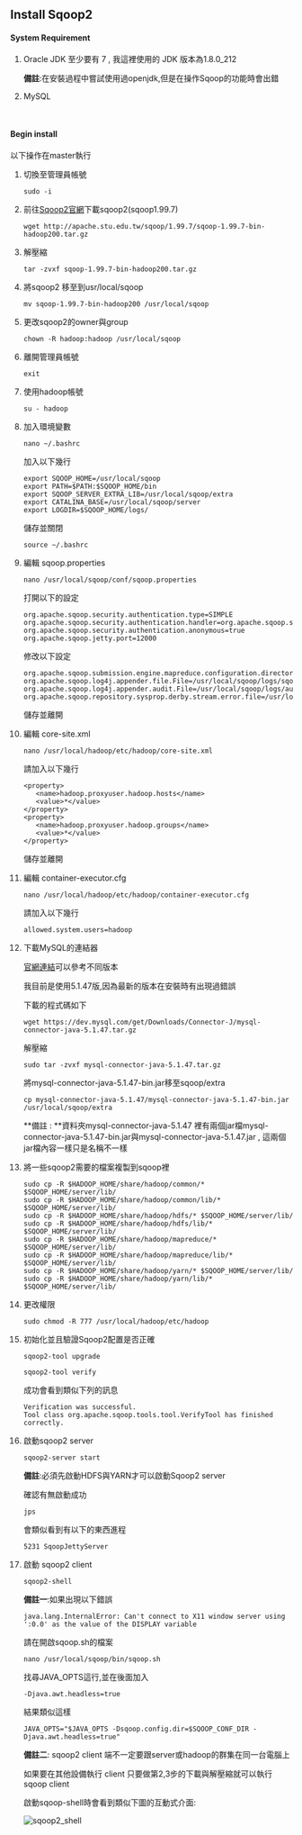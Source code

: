##  Install Sqoop2

#### System Requirement

1. Oracle JDK 至少要有 7 , 我這裡使用的 JDK 版本為1.8.0_212

   **備註**:在安裝過程中嘗試使用過openjdk,但是在操作Sqoop的功能時會出錯

2. MySQL

​      

#### Begin install

以下操作在master執行

1. 切換至管理員帳號

   ```
   sudo -i 
   ```

2. 前往[Sqoop2官網](https://sqoop.apache.org/)下載sqoop2(sqoop1.99.7)

   ```
   wget http://apache.stu.edu.tw/sqoop/1.99.7/sqoop-1.99.7-bin-hadoop200.tar.gz
   ```

3. 解壓縮

   ```
   tar -zvxf sqoop-1.99.7-bin-hadoop200.tar.gz
   ```

4. 將sqoop2 移至到usr/local/sqoop

   ```
   mv sqoop-1.99.7-bin-hadoop200 /usr/local/sqoop
   ```

5. 更改sqoop2的owner與group

   ```
   chown -R hadoop:hadoop /usr/local/sqoop
   ```

6. 離開管理員帳號

   ```
   exit
   ```

7. 使用hadoop帳號

   ```
   su - hadoop
   ```

8. 加入環境變數

   ```
   nano ~/.bashrc
   ```

   加入以下幾行

   ```
   export SQOOP_HOME=/usr/local/sqoop
   export PATH=$PATH:$SQOOP_HOME/bin
   export SQOOP_SERVER_EXTRA_LIB=/usr/local/sqoop/extra
   export CATALINA_BASE=/usr/local/sqoop/server
   export LOGDIR=$SQOOP_HOME/logs/
   ```

   儲存並關閉

   ```
   source ~/.bashrc
   ```

9. 編輯 sqoop.properties

   ```
   nano /usr/local/sqoop/conf/sqoop.properties
   ```

   打開以下的設定

   ```
   org.apache.sqoop.security.authentication.type=SIMPLE
   org.apache.sqoop.security.authentication.handler=org.apache.sqoop.security.authentication.SimpleAuthenticationHandler
   org.apache.sqoop.security.authentication.anonymous=true
   org.apache.sqoop.jetty.port=12000
   ```

   修改以下設定

   ```
   org.apache.sqoop.submission.engine.mapreduce.configuration.directory=/usr/local/hadoop/etc/hadoop
   org.apache.sqoop.log4j.appender.file.File=/usr/local/sqoop/logs/sqoop.log
   org.apache.sqoop.log4j.appender.audit.File=/usr/local/sqoop/logs/audit.log
   org.apache.sqoop.repository.sysprop.derby.stream.error.file=/usr/local/sqoop/logs/derbyrepo.log
   ```

   儲存並離開

10. 編輯 core-site.xml

    ```
    nano /usr/local/hadoop/etc/hadoop/core-site.xml
    ```

    請加入以下幾行

    ```
    <property>
       <name>hadoop.proxyuser.hadoop.hosts</name>
       <value>*</value>
    </property>
    <property>
       <name>hadoop.proxyuser.hadoop.groups</name>
       <value>*</value>
    </property>
    
    ```

    儲存並離開

11. 編輯 container-executor.cfg 

    ```
    nano /usr/local/hadoop/etc/hadoop/container-executor.cfg
    ```

    請加入以下幾行

    ```
    allowed.system.users=hadoop
    ```

12. 下載MySQL的連結器

    [官網連結](https://dev.mysql.com/downloads/connector/j/)可以參考不同版本

    我目前是使用5.1.47版,因為最新的版本在安裝時有出現過錯誤

    下載的程式碼如下

    ```
    wget https://dev.mysql.com/get/Downloads/Connector-J/mysql-connector-java-5.1.47.tar.gz
    ```

    解壓縮

    ```
    sudo tar -zvxf mysql-connector-java-5.1.47.tar.gz
    ```

    將mysql-connector-java-5.1.47-bin.jar移至sqoop/extra

    ```
    cp mysql-connector-java-5.1.47/mysql-connector-java-5.1.47-bin.jar /usr/local/sqoop/extra
    ```

    **備註 : **資料夾mysql-connector-java-5.1.47 裡有兩個jar檔mysql-connector-java-5.1.47-bin.jar與mysql-connector-java-5.1.47.jar , 這兩個jar檔內容一樣只是名稱不一樣

    

13. 將一些sqoop2需要的檔案複製到sqoop裡

    ```
    sudo cp -R $HADOOP_HOME/share/hadoop/common/* $SQOOP_HOME/server/lib/
    sudo cp -R $HADOOP_HOME/share/hadoop/common/lib/* $SQOOP_HOME/server/lib/
    sudo cp -R $HADOOP_HOME/share/hadoop/hdfs/* $SQOOP_HOME/server/lib/
    sudo cp -R $HADOOP_HOME/share/hadoop/hdfs/lib/* $SQOOP_HOME/server/lib/
    sudo cp -R $HADOOP_HOME/share/hadoop/mapreduce/* $SQOOP_HOME/server/lib/
    sudo cp -R $HADOOP_HOME/share/hadoop/mapreduce/lib/* $SQOOP_HOME/server/lib/
    sudo cp -R $HADOOP_HOME/share/hadoop/yarn/* $SQOOP_HOME/server/lib/
    sudo cp -R $HADOOP_HOME/share/hadoop/yarn/lib/* $SQOOP_HOME/server/lib/
    ```

14. 更改權限

    ```
    sudo chmod -R 777 /usr/local/hadoop/etc/hadoop
    ```

    

15. 初始化並且驗證Sqoop2配置是否正確

    ```
    sqoop2-tool upgrade
    ```

    ```
    sqoop2-tool verify
    ```

    成功會看到類似下列的訊息

    ```
    Verification was successful.
    Tool class org.apache.sqoop.tools.tool.VerifyTool has finished correctly.
    ```

16. 啟動sqoop2 server

    ```
    sqoop2-server start
    ```

    **備註**:必須先啟動HDFS與YARN才可以啟動Sqoop2 server

    

    確認有無啟動成功

    ```
    jps
    ```

    會類似看到有以下的東西進程

    ```
    5231 SqoopJettyServer
    ```

17. 啟動 sqoop2 client

    ```
    sqoop2-shell
    ```

    **備註一**:如果出現以下錯誤

    ```
    java.lang.InternalError: Can't connect to X11 window server using ':0.0' as the value of the DISPLAY variable
    ```

    請在開啟sqoop.sh的檔案

    ```
    nano /usr/local/sqoop/bin/sqoop.sh
    ```

    找尋JAVA_OPTS這行,並在後面加入

    ```
    -Djava.awt.headless=true
    ```

    結果類似這樣

    ```
    JAVA_OPTS="$JAVA_OPTS -Dsqoop.config.dir=$SQOOP_CONF_DIR -Djava.awt.headless=true"
    ```

    **備註二**: sqoop2 client 端不一定要跟server或hadoop的群集在同一台電腦上

    如果要在其他設備執行 client 只要做第2,3步的下載與解壓縮就可以執行sqoop client

    

    啟動sqoop-shell時會看到類似下圖的互動式介面:

    ![sqoop2_shell](C:\Users\icw\Desktop\Doc\image\sqoop2_shell.jpg)

    

    